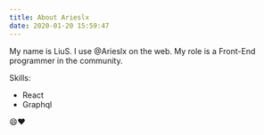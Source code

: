 ```yaml
---
title: About Arieslx
date: 2020-01-20 15:59:47
---
```



My name is LiuS. I use @Arieslx on the web. My role is a Front-End programmer in the community.

Skills:

- React
- Graphql

:smile::heart: